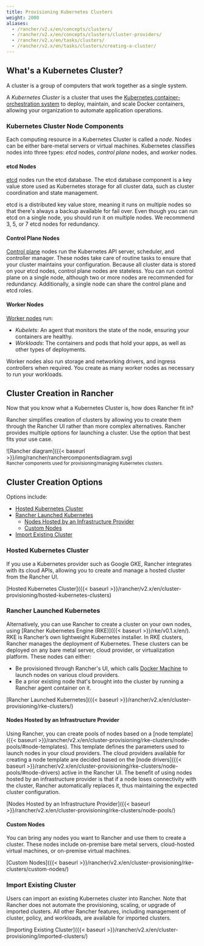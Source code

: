```yaml
---
title: Provisioning Kubernetes Clusters
weight: 2000
aliases:
  - /rancher/v2.x/en/concepts/clusters/
  - /rancher/v2.x/en/concepts/clusters/cluster-providers/
  - /rancher/v2.x/en/tasks/clusters/
  - /rancher/v2.x/en/tasks/clusters/creating-a-cluster/
---
```


## What's a Kubernetes Cluster?

A cluster is a group of computers that work together as a single system.

A _Kubernetes Cluster_ is a cluster that uses the [Kubernetes container-orchestration system](https://kubernetes.io/) to deploy, maintain, and scale Docker containers, allowing your organization to automate application operations.

### Kubernetes Cluster Node Components

Each computing resource in a Kubernetes Cluster is called a _node_. Nodes can be either bare-metal servers or virtual machines. Kubernetes classifies nodes into three types: _etcd_ nodes, _control plane_ nodes, and _worker_ nodes.

#### etcd Nodes 

[etcd](https://kubernetes.io/docs/concepts/overview/components/#etcd) nodes run the etcd database. The etcd database component is a key value store used as Kubernetes storage for all cluster data, such as cluster coordination and state management.

etcd is a distributed key value store, meaning it runs on multiple nodes so that there's always a backup available for fail over. Even though you can run etcd on a single node, you should run it on multiple nodes. We recommend 3, 5, or 7 etcd nodes for redundancy.

#### Control Plane Nodes

[Control plane](https://kubernetes.io/docs/concepts/#kubernetes-control-plane) nodes run the Kubernetes API server, scheduler, and controller manager. These nodes take care of routine tasks to ensure that your cluster maintains your configuration. Because all cluster data is stored on your etcd nodes, control plane nodes are stateless. You can run control plane on a single node, although two or more nodes are recommended for redundancy. Additionally, a single node can share the control plane and etcd roles.

#### Worker Nodes

[Worker nodes](https://kubernetes.io/docs/concepts/architecture/nodes/) run:

- _Kubelets_: An agent that monitors the state of the node, ensuring your containers are healthy.
- _Workloads_: The containers and pods that hold your apps, as well as other types of deployments.

Worker nodes also run storage and networking drivers, and ingress controllers when required. You create as many worker nodes as necessary to run your workloads.

## Cluster Creation in Rancher

Now that you know what a Kubernetes Cluster is, how does Rancher fit in?

Rancher simplifies creation of clusters by allowing you to create them through the Rancher UI rather than more complex alternatives. Rancher provides multiple options for launching a cluster. Use the option that best fits your use case.

![Rancher diagram]({{< baseurl >}}/img/rancher/ranchercomponentsdiagram.svg)<br/>
<sup>Rancher components used for provisioning/managing Kubernetes clusters.</sup>


## Cluster Creation Options

Options include:

<!-- TOC -->

- [Hosted Kubernetes Cluster](#hosted-kubernetes-cluster)
- [Rancher Launched Kubernetes](#rancher-launched-kubernetes)
    - [Nodes Hosted by an Infrastructure Provider](#nodes-hosted-by-an-infrastructure-provider)
    - [Custom Nodes](#custom-nodes)
- [Import Existing Cluster](#import-existing-cluster)

<!-- /TOC -->

### Hosted Kubernetes Cluster

If you use a Kubernetes provider such as Google GKE, Rancher integrates with its cloud APIs, allowing you to create and manage a hosted cluster from the Rancher UI.

[Hosted Kubernetes Cluster]({{< baseurl >}}/rancher/v2.x/en/cluster-provisioning/hosted-kubernetes-clusters)

### Rancher Launched Kubernetes

Alternatively, you can use Rancher to create a cluster on your own nodes, using [Rancher Kubernetes Engine (RKE)]({{< baseurl >}}/rke/v0.1.x/en/). RKE is Rancher’s own lightweight Kubernetes installer. In RKE clusters, Rancher manages the deployment of Kubernetes. These clusters can be deployed on any bare metal server, cloud provider, or virtualization platform. These nodes can either:

- Be provisioned through Rancher's UI, which calls [Docker Machine](https://docs.docker.com/machine/) to launch nodes on various cloud providers.
- Be a prior existing node that's brought into the cluster by running a Rancher agent container on it.

[Rancher Launched Kubernetes]({{< baseurl >}}/rancher/v2.x/en/cluster-provisioning/rke-clusters/)

#### Nodes Hosted by an Infrastructure Provider

Using Rancher, you can create pools of nodes based on a [node template]({{< baseurl >}}/rancher/v2.x/en/cluster-provisioning/rke-clusters/node-pools/#node-templates). This template defines the parameters used to launch nodes in your cloud providers. The cloud providers available for creating a node template are decided based on the [node drivers]({{< baseurl >}}/rancher/v2.x/en/cluster-provisioning/rke-clusters/node-pools/#node-drivers) active in the Rancher UI. The benefit of using nodes hosted by an infrastructure provider is that if a node loses connectivity with the cluster, Rancher automatically replaces it, thus maintaining the expected cluster configuration.

[Nodes Hosted by an Infrastructure Provider]({{< baseurl >}}/rancher/v2.x/en/cluster-provisioning/rke-clusters/node-pools/)

#### Custom Nodes

You can bring any nodes you want to Rancher and use them to create a cluster. These nodes include on-premise bare metal servers, cloud-hosted virtual machines, or on-premise virtual machines.

[Custom Nodes]({{< baseurl >}}/rancher/v2.x/en/cluster-provisioning/rke-clusters/custom-nodes/)

### Import Existing Cluster

Users can import an existing Kubernetes cluster into Rancher. Note that Rancher does not automate the provisioning, scaling, or upgrade of imported clusters. All other Rancher features, including management of cluster, policy, and workloads, are available for imported clusters.

[Importing Existing Cluster]({{< baseurl >}}/rancher/v2.x/en/cluster-provisioning/imported-clusters/)
